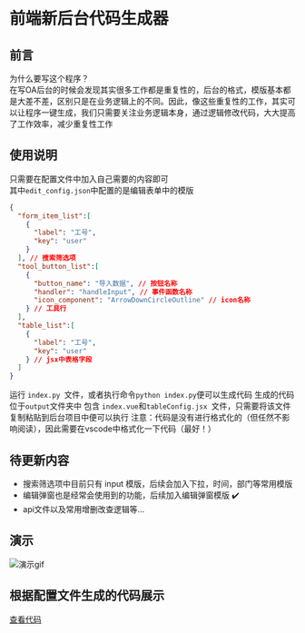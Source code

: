 # 前端新后台代码生成器
## 前言
为什么要写这个程序？  
在写OA后台的时候会发现其实很多工作都是重复性的，后台的格式，模版基本都是大差不差，区别只是在业务逻辑上的不同。因此，像这些重复性的工作，其实可以让程序一键生成，我们只需要关注业务逻辑本身，通过逻辑修改代码，大大提高了工作效率，减少重复性工作
## 使用说明
只需要在配置文件中加入自己需要的内容即可  
其中`edit_config.json`中配置的是编辑表单中的模版  
```json
{
  "form_item_list":[
    {
      "label": "工号",
      "key": "user"
    }
  ], // 搜索筛选项
  "tool_button_list":[
    {
      "button_name": "导入数据", // 按钮名称
      "handler": "handleInput", // 事件函数名称
      "icon_component": "ArrowDownCircleOutline" // icon名称
    } // 工具行
  ],
  "table_list":[
    {
      "label": "工号",
      "key": "user"
    } // jsx中表格字段
  ]
}
```
运行 `index.py `文件，或者执行命令`python index.py`便可以生成代码
生成的代码位于`output`文件夹中
包含 `index.vue`和`tableConfig.jsx `文件，只需要将该文件复制粘贴到后台项目中便可以执行
注意：代码是没有进行格式化的（但任然不影响阅读），因此需要在vscode中格式化一下代码（最好！）

## 待更新内容

- 搜索筛选项中目前只有 input 模版，后续会加入下拉，时间，部门等常用模版
- 编辑弹窗也是经常会使用到的功能，后续加入编辑弹窗模版 ✔️
- api文件以及常用增删改查逻辑等...
## 演示
![演示gif](./doc/img/18.gif)
## 根据配置文件生成的代码展示
[查看代码](./doc/demoCode.md)
